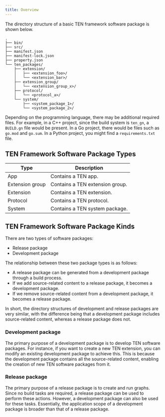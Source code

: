 ```yaml
---
title: Overview
---
```


The directory structure of a basic TEN framework software package is shown below.

```text
.
├── bin/
├── src/
├── manifest.json
├── manifest-lock.json
├── property.json
└── ten_packages/
    ├── extension/
    │   ├── <extension_foo>/
    │   └── <extension_bar>/
    ├── extension_group/
    │   └── <extension_group_x>/
    ├── protocol/
    │   └── <protocol_a>/
    └── system/
        ├── <system_package_1>/
        └── <system_package_2>/
```

Depending on the programming language, there may be additional required files. For example, in a C++ project, since the build system is `ten_gn`, a `BUILD.gn` file would be present. In a Go project, there would be files such as `go.mod` and `go.sum`. In a Python project, you might find a `requirements.txt` file.

## TEN Framework Software Package Types

| Type            | Description                     |
| --------------- | ------------------------------- |
| App             | Contains a TEN app.             |
| Extension group | Contains a TEN extension group. |
| Extension       | Contains a TEN extension.       |
| Protocol        | Contains a TEN protocol.        |
| System          | Contains a TEN system package.  |

## TEN Framework Software Package Kinds

There are two types of software packages:

- Release package
- Development package

The relationship between these two package types is as follows:

- A release package can be generated from a development package through a build process.
- If we add source-related content to a release package, it becomes a development package.
- If we remove source-related content from a development package, it becomes a release package.

In short, the directory structures of development and release packages are very similar, with the difference being that a development package includes source-related content, whereas a release package does not.

### Development package

The primary purpose of a development package is to develop TEN software packages. For instance, if you want to create a new TEN extension, you can modify an existing development package to achieve this. This is because the development package contains all the source-related content, enabling the creation of new TEN software packages from it.

### Release package

The primary purpose of a release package is to create and run graphs. Since no build tasks are required, a release package can be used to perform these actions. However, a development package can also be used for these tasks. Essentially, the application scope of a development package is broader than that of a release package.

